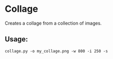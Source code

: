 # Collage

Creates a collage from a collection of images.

## Usage:
```
collage.py -o my_collage.png -w 800 -i 250 -s
```
